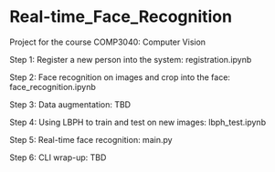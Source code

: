 # Real-time_Face_Recognition
Project for the course COMP3040: Computer Vision

Step 1: Register a new person into the system: registration.ipynb

Step 2: Face recognition on images and crop into the face: face_recognition.ipynb

Step 3: Data augmentation: TBD

Step 4: Using LBPH to train and test on new images: lbph_test.ipynb

Step 5: Real-time face recognition: main.py

Step 6: CLI wrap-up: TBD
